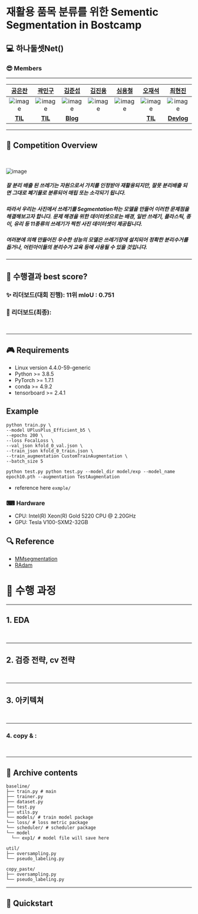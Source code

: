 # 재활용 품목 분류를 위한 Sementic Segmentation in Bostcamp

## 💻 하나둘셋Net()

### 😎 Members

---

|                                     [공은찬](https://github.com/Chanchan2)                                      |                                       [곽민구](https://github.com/deokgu)                                       |                                      [김준섭](https://github.com/Aweseop)                                       |                                     [김진용](https://github.com/Kim-jy0819)                                     |                                       [심용철](https://github.com/ShimYC)                                       |                               [오재석](https://github.com/dmole20)                                |                                     [최현진](https://github.com/hyeonjini)                                      |
| :-------------------------------------------------------------------------------------------------------------: | :-------------------------------------------------------------------------------------------------------------: | :-------------------------------------------------------------------------------------------------------------: | :-------------------------------------------------------------------------------------------------------------: | :-------------------------------------------------------------------------------------------------------------: | :-----------------------------------------------------------------------------------------------: | :-------------------------------------------------------------------------------------------------------------: |
| ![image](https://user-images.githubusercontent.com/35412566/138591221-5c2b12cc-c2db-4679-892f-a0aa034cdf77.png) | ![image](https://user-images.githubusercontent.com/35412566/138591171-7b883dcd-7b83-492e-a251-9eb2960d6e62.png) | ![image](https://user-images.githubusercontent.com/35412566/138591221-5c2b12cc-c2db-4679-892f-a0aa034cdf77.png) | ![image](https://user-images.githubusercontent.com/63527907/140073148-3a77980d-4b06-4f4c-a679-4b553aaf0915.png) | ![image](https://user-images.githubusercontent.com/35412566/138591221-5c2b12cc-c2db-4679-892f-a0aa034cdf77.png) |                ![image](https://avatars.githubusercontent.com/u/52789601?s=40&v=4)                | ![image](https://github.com/hyeonjini.png) |
| [**TIL**](https://flint-failing-3c9.notion.site/006b28bf92104405834e3fb3ef1fdc99)                                                                                                             |                                [**TIL**](https://github.com/deokgu/deokgu/wiki)                                 |   [**Blog**](https://kim-jy0819.github.io/)                                                                                                              |                                                                                                                 |                                                                                                                 | [**TIL**](https://fair-dahlia-cc2.notion.site/BoostCamp-AI-Tech-48bd706756aa49e0b74ca2d2ffda962a) |[**Devlog**](https://velog.io/@choihj94)                                                                                                                 |

---

## 🔎 Competition Overview

<br>

![image](https://user-images.githubusercontent.com/35412566/139359859-ea1469d8-8bd9-41f3-b09e-4b190ab795db.png)

##### 잘 분리 배출 된 쓰레기는 자원으로서 가치를 인정받아 재활용되지만, 잘못 분리배출 되면 그대로 폐기물로 분류되어 매립 또는 소각되기 됩니다.

##### 따라서 우리는 사진에서 쓰레기를 Segmentation하는 모델을 만들어 이러한 문제점을 해결해보고자 합니다. 문제 해경을 위한 데이터셋으로는 배경, 일반 쓰레기, 플라스틱, 종이, 유리 등 11종류의 쓰레기가 찍힌 사진 데이터셋이 제공됩니다.

##### 여러분에 의해 만들어진 우수한 성능의 모델은 쓰레기장에 설치되어 정확한 분리수거를 돕거나, 어린아이들의 분리수거 교육 등에 사용될 수 있을 것입니다.

---

## 🎉 수행결과 best score?

### ✨ 리더보드(대회 진행): **11위** mIoU : 0.751

### 🎊 리더보드(최종):

<br>

---

## 🎮 Requirements

- Linux version 4.4.0-59-generic
- Python >= 3.8.5
- PyTorch >= 1.7.1
- conda >= 4.9.2
- tensorboard >= 2.4.1

## Example
```
python train.py \
--model UPlusPlus_Efficient_b5 \
--epochs 200 \
--loss FocalLoss \
--val_json kfold_0_val.json \
--train_json kfold_0_train.json \
--train_augmentation CustomTrainAugmentation \
--batch_size 5
```
```
python test.py python test.py --model_dir model/exp --model_name epoch10.pth --augmentation TestAugmentation
```
- reference here `exmple/`
### ⌨ Hardware

- CPU: Intel(R) Xeon(R) Gold 5220 CPU @ 2.20GHz
- GPU: Tesla V100-SXM2-32GB
  <br>

## 🔍 Reference

- [MMsegmentation](https://github.com/open-mmlab/mmsegmentation)
- [RAdam](https://github.com/LiyuanLucasLiu/RAdam/blob/master/radam/radam.py)
  <br>

# 🔨 수행 과정

---

## 1. EDA

<br>

---

## 2. 검증 전략, cv 전략

<br>

---

## 3. 아키텍쳐

<br>

---

### 4. copy & :

<br>

---

## 📂 Archive contents

```
baseline/
├── train.py # main
├── trainer.py
├── dataset.py
├── test.py
├── utils.py
└── models/ # train model package
└── loss/ # loss metric package
└── scheduler/ # scheduler package
└── model
  └── exp1/ # model file will save here
```

```
util/
├── oversampling.py
└── pseudo_labeling.py
```

```
copy_paste/
├── oversampling.py
└── pseudo_labeling.py
```

---

## 🛒 Quickstart
